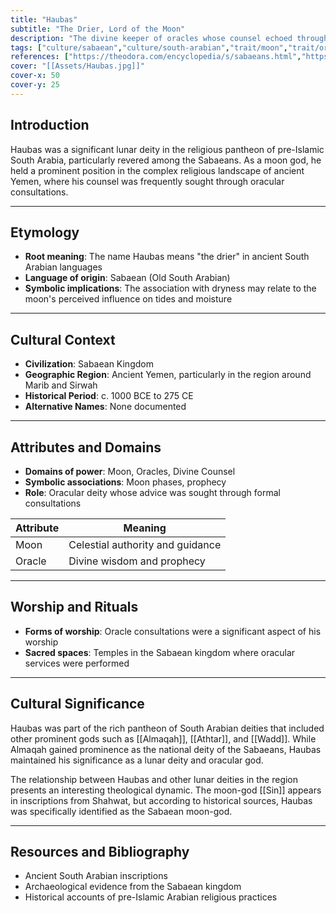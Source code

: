 ```yaml
---
title: "Haubas"
subtitle: "The Drier, Lord of the Moon"
description: "The divine keeper of oracles whose counsel echoed through the temples of ancient Yemen"
tags: ["culture/sabaean","culture/south-arabian","trait/moon","trait/oracle","trait/male"]
references: ["https://theodora.com/encyclopedia/s/sabaeans.html","https://en.wikipedia.org/wiki/Haubas","https://en.wikipedia.org/wiki/List_of_pre-Islamic_Arabian_deities"]
cover: "[[Assets/Haubas.jpg]]"
cover-x: 50
cover-y: 25
---
```

## Introduction
Haubas was a significant lunar deity in the religious pantheon of pre-Islamic South Arabia, particularly revered among the Sabaeans. As a moon god, he held a prominent position in the complex religious landscape of ancient Yemen, where his counsel was frequently sought through oracular consultations.

---

## Etymology

- **Root meaning**: The name Haubas means "the drier" in ancient South Arabian languages
- **Language of origin**: Sabaean (Old South Arabian)
- **Symbolic implications**: The association with dryness may relate to the moon's perceived influence on tides and moisture

---

## Cultural Context

- **Civilization**: Sabaean Kingdom
- **Geographic Region**: Ancient Yemen, particularly in the region around Marib and Sirwah
- **Historical Period**: c. 1000 BCE to 275 CE
- **Alternative Names**: None documented

---

## Attributes and Domains

- **Domains of power**: Moon, Oracles, Divine Counsel
- **Symbolic associations**: Moon phases, prophecy
- **Role**: Oracular deity whose advice was sought through formal consultations

| Attribute | Meaning |
|----------------|---------------------------------|
| Moon | Celestial authority and guidance |
| Oracle | Divine wisdom and prophecy |

---

## Worship and Rituals

- **Forms of worship**: Oracle consultations were a significant aspect of his worship
- **Sacred spaces**: Temples in the Sabaean kingdom where oracular services were performed

---

## Cultural Significance

Haubas was part of the rich pantheon of South Arabian deities that included other prominent gods such as [[Almaqah]], [[Athtar]], and [[Wadd]]. While Almaqah gained prominence as the national deity of the Sabaeans, Haubas maintained his significance as a lunar deity and oracular god.

The relationship between Haubas and other lunar deities in the region presents an interesting theological dynamic. The moon-god [[Sin]] appears in inscriptions from Shahwat, but according to historical sources, Haubas was specifically identified as the Sabaean moon-god.

---

## Resources and Bibliography

- Ancient South Arabian inscriptions
- Archaeological evidence from the Sabaean kingdom
- Historical accounts of pre-Islamic Arabian religious practices